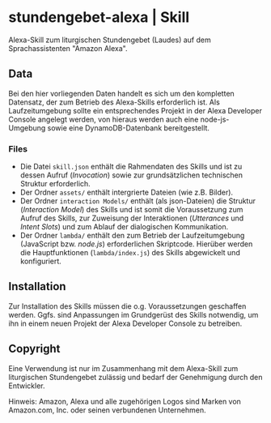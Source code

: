 # stundengebet-alexa | Skill
Alexa-Skill zum liturgischen Stundengebet (Laudes) auf dem Sprachassistenten "Amazon Alexa".

## Data
Bei den hier vorliegenden Daten handelt es sich um den kompletten Datensatz, der zum Betrieb des Alexa-Skills erforderlich ist. Als Laufzeitumgebung sollte ein entsprechendes Projekt in der Alexa Developer Console angelegt werden, von hieraus werden auch eine node-js-Umgebung sowie eine DynamoDB-Datenbank bereitgestellt.

### Files
* Die Datei `skill.json` enthält die Rahmendaten des Skills und ist zu dessen Aufruf (*Invocation*) sowie zur grundsätzlichen technischen Struktur erforderlich.
* Der Ordner `assets/` enthält intergrierte Dateien (wie z.B. Bilder).
* Der Ordner `interaction Models/` enthält (als json-Dateien) die Struktur (*Interaction Model*) des Skills und ist somit die Voraussetzung zum Aufruf des Skills, zur Zuweisung der Interaktionen (*Utterances* und *Intent Slots*) und zum Ablauf der dialogischen Kommunikation.
* Der Ordner `lambda/` enthält den zum Betrieb der Laufzeitumgebung (JavaScript bzw. *node.js*) erforderlichen Skriptcode. Hierüber werden die Hauptfunktionen (`lambda/index.js`) des Skills abgewickelt und konfiguriert.

## Installation
Zur Installation des Skills müssen die o.g. Voraussetzungen geschaffen werden. Ggfs. sind Anpassungen im Grundgerüst des Skills notwendig, um ihn in einem neuen Projekt der Alexa Developer Console zu betreiben.
	
## Copyright
Eine Verwendung ist nur im Zusammenhang mit dem Alexa-Skill zum liturgischen Stundengebet zulässig und bedarf der Genehmigung durch den Entwickler.

Hinweis: Amazon, Alexa und alle zugehörigen Logos sind Marken von Amazon.com, Inc. oder seinen verbundenen Unternehmen.

